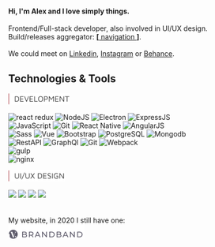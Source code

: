 #### Hi, I'm Alex and I love simply things.  

Frontend/Full-stack developer, also involved in UI/UX design.  
Build/releases aggregator: [**[** navigation **]**](https://github.com/hadabr/navigation).  
&nbsp;  
We could meet on [Linkedin], [Instagram] or [Behance].   
## Technologies & Tools  
<img src = "https://raw.githubusercontent.com/hadabr/hadabr/master/assets/DEVELOPMENT.png"/>

![react redux](https://img.shields.io/badge/Lib-React-informational?style=flat&logo=react&logoColor=white&color=55A6BA)
![NodeJS](https://img.shields.io/badge/PF-NodeJS-informational?style=flat&logo=node.js&logoColor=white&color=55A6BA)
![Electron](https://img.shields.io/badge/PF-Electron-informational?style=flat&logo=Electron&logoColor=white&color=55A6BA)
![ExpressJS](https://img.shields.io/badge/Server-ExpressJS-informational?style=flat&logo=JavaScript&logoColor=white&color=55A6BA)  
![JavaScript](https://img.shields.io/badge/Code-JavaScript-informational?style=flat&logo=javascript&logoColor=white&color=55A6BA)
![Git](https://img.shields.io/badge/Tools-Git-informational?style=flat&logo=git&logoColor=white&color=55A6BA)
![React Native](https://img.shields.io/badge/FW-React_Native-informational?style=flat&logo=react&logoColor=white&color=55A6BA)
![AngularJS](https://img.shields.io/badge/FW-AngularJS-informational?style=flat&logo=Angular&logoColor=white&color=55A6BA)     
![Sass](https://img.shields.io/badge/Code-Sass-informational?style=flat&logo=sass&logoColor=white&color=55A6BA)
![Vue](https://img.shields.io/badge/Lib-Vue-informational?style=flat&logo=vue.js&logoColor=white&color=55A6BA)
![Bootstrap](https://img.shields.io/badge/Lib-Bootstrap-informational?style=flat&logo=Bootstrap&logoColor=white&color=55A6BA)
![PostgreSQL](https://img.shields.io/badge/DB-PostgreSQL-informational?style=flat&logo=postgresql&logoColor=white&color=55A6BA) 
![Mongodb](https://img.shields.io/badge/DB-Mongodb-informational?style=flat&logo=Mongodb&logoColor=white&color=55A6BA)  
![RestAPI](https://img.shields.io/badge/REST-RestAPI-informational?style=flat&logo=REST&logoColor=white&color=55A6BA)
![GraphQl](https://img.shields.io/badge/API-GraphQl-informational?style=flat&logo=GraphQl&logoColor=white&color=55A6BA)
![Git](https://img.shields.io/badge/Tools-Git-informational?style=flat&logo=Git&logoColor=white&color=55A6BA)
![Webpack](https://img.shields.io/badge/Tools-Webpack-informational?style=flat&logo=Webpack&logoColor=white&color=55A6BA)     
![gulp](https://img.shields.io/badge/Tools-Gulp-informational?style=flat&logo=Gulp&logoColor=white&color=55A6BA)    
![nginx](https://img.shields.io/badge/Tools-NGINX-informational?style=flat&logo=NGINX&logoColor=white&color=55A6BA)    


<img src = "https://raw.githubusercontent.com/hadabr/hadabr/master/assets/ui-design.png"/>

![](https://img.shields.io/badge/|-Adobe_XD-informational?style=flat&logo=Adobe-XD&logoColor=white&color=55A6BA)
![](https://img.shields.io/badge/|-Illustrator-informational?style=flat&logo=Adobe-Illustrator&logoColor=white&color=55A6BA)
![](https://img.shields.io/badge/|-Photoshop-informational?style=flat&logo=Adobe-Photoshop&logoColor=white&color=55A6BA)
![](https://img.shields.io/badge/|-Figma-informational?style=flat&logo=Figma&logoColor=white&color=55A6BA)
&nbsp;  
&nbsp;  
&nbsp;  
My website, in 2020 I still have one:  
[![brandband](https://raw.githubusercontent.com/hadabr/hadabr/master/assets/brandband.png "brandband")](https://brandband.io/)  

   [linkedin]: <https://www.linkedin.com/in/alex-dovghii/>
   [instagram]: <https://www.instagram.com/pockethabr>
   [behance]: <https://www.behance.net/alexdovghi6c9c>
   [**navigation**]: <https://github.com/hadabr/navigation>
   [linkedin-logo]: https://raw.githubusercontent.com/MartinHeinz/MartinHeinz/master/linkedin-3-16.png 
